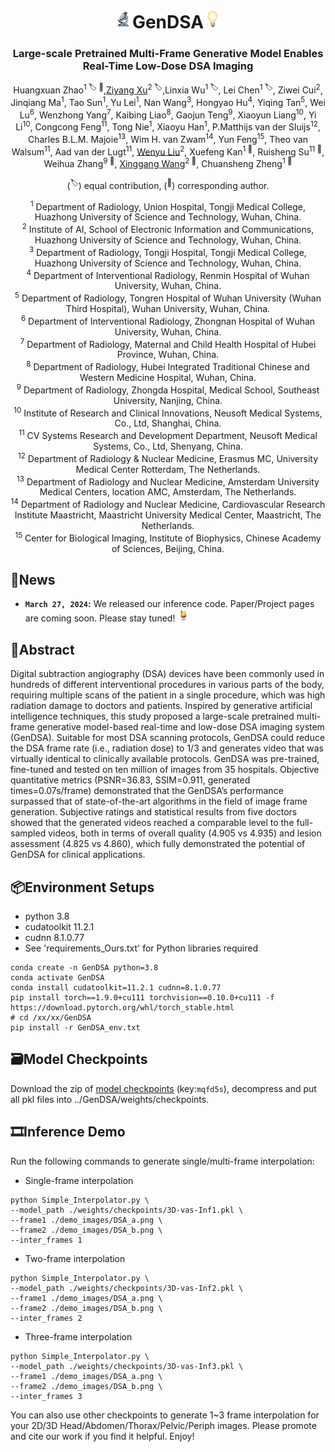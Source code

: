 <div align="center">
<h1><img src='/sundry/1f52c.gif' width="30px">GenDSA<img src='/sundry/1f4a1.gif' width="30px"></h1>
<h3>Large-scale Pretrained Multi-Frame Generative Model Enables Real-Time Low-Dose DSA Imaging</h3>

Huangxuan Zhao<sup>1 🏷️ :email:</sup>,[Ziyang Xu](https://ziyangxu.top/)<sup>2 🏷️</sup>,Linxia Wu<sup>1 🏷️</sup>, Lei Chen<sup>1 🏷️</sup>, Ziwei Cui<sup>2</sup>, Jinqiang Ma<sup>1</sup>, Tao Sun<sup>1</sup>, Yu Lei<sup>1</sup>, Nan Wang<sup>3</sup>, Hongyao Hu<sup>4</sup>, Yiqing Tan<sup>5</sup>, Wei Lu<sup>6</sup>, Wenzhong Yang<sup>7</sup>, Kaibing Liao<sup>8</sup>, Gaojun Teng<sup>9</sup>, Xiaoyun Liang<sup>10</sup>, Yi Li<sup>10</sup>, Congcong Feng<sup>11</sup>, Tong Nie<sup>1</sup>, Xiaoyu Han<sup>1</sup>, P.Matthijs van der Sluijs<sup>12</sup>, Charles B.L.M. Majoie<sup>13</sup>, Wim H. van Zwam<sup>14</sup>, Yun Feng<sup>15</sup>, Theo van Walsum<sup>11</sup>, Aad van der Lugt<sup>11</sup>, [Wenyu Liu](http://eic.hust.edu.cn/professor/liuwenyu/)<sup>2</sup>, Xuefeng Kan<sup>1 :email:</sup>, Ruisheng Su<sup>11 :email:</sup>, Weihua Zhang<sup>9 :email:</sup>, [Xinggang Wang](https://xwcv.github.io/)<sup>2 :email:</sup>, Chuansheng Zheng<sup>1 :email:</sup>

(<sup>🏷️</sup>) equal contribution, (<sup>:email:</sup>) corresponding author.

<sup>1</sup> Department of Radiology, Union Hospital, Tongji Medical College, Huazhong University of Science and Technology, Wuhan, China.  
<sup>2</sup> Institute of AI, School of Electronic Information and Communications, Huazhong University of Science and Technology, Wuhan, China.  
<sup>3</sup> Department of Radiology, Tongji Hospital, Tongji Medical College, Huazhong University of Science and Technology, Wuhan, China.  
<sup>4</sup> Department of Interventional Radiology, Renmin Hospital of Wuhan University, Wuhan, China.  
<sup>5</sup> Department of Radiology, Tongren Hospital of Wuhan University (Wuhan Third Hospital), Wuhan University, Wuhan, China.  
<sup>6</sup> Department of Interventional Radiology, Zhongnan Hospital of Wuhan University, Wuhan, China.  
<sup>7</sup> Department of Radiology, Maternal and Child Health Hospital of Hubei Province, Wuhan, China.  
<sup>8</sup> Department of Radiology, Hubei Integrated Traditional Chinese and Western Medicine Hospital, Wuhan, China.  
<sup>9</sup> Department of Radiology, Zhongda Hospital, Medical School, Southeast University, Nanjing, China.  
<sup>10</sup> Institute of Research and Clinical Innovations, Neusoft Medical Systems, Co., Ltd, Shanghai, China.  
<sup>11</sup> CV Systems Research and Development Department, Neusoft Medical Systems, Co., Ltd, Shenyang, China.  
<sup>12</sup> Department of Radiology & Nuclear Medicine, Erasmus MC, University Medical Center Rotterdam, The Netherlands.  
<sup>13</sup> Department of Radiology and Nuclear Medicine, Amsterdam University Medical Centers, location AMC, Amsterdam, The Netherlands.  
<sup>14</sup> Department of Radiology and Nuclear Medicine, Cardiovascular Research Institute Maastricht, Maastricht University Medical Center, Maastricht, The Netherlands.  
<sup>15</sup> Center for Biological Imaging, Institute of Biophysics, Chinese Academy of Sciences, Beijing, China.


<!--
### [Project Page]() | [Paper link]()
-->

</div>

## 🔔News

* **`March 27, 2024`:** We released our inference code. Paper/Project pages are coming soon. Please stay tuned! <img src='/sundry/1f379.gif' width="20px">

## 🔖Abstract
Digital subtraction angiography (DSA) devices have been commonly used in hundreds of different interventional procedures in various parts of the body, requiring multiple scans of the patient in a single procedure, which was high radiation damage to doctors and patients. Inspired by generative artificial intelligence techniques, this study proposed a large-scale pretrained multi-frame generative model-based real-time and low-dose DSA imaging system (GenDSA). Suitable for most DSA scanning protocols, GenDSA could reduce the DSA frame rate (i.e., radiation dose) to 1/3 and generates video that was virtually identical to clinically available protocols. GenDSA was pre-trained, fine-tuned and tested on ten million of images from 35 hospitals. Objective quantitative metrics (PSNR=36.83, SSIM=0.911, generated times=0.07s/frame) demonstrated that the GenDSA’s performance surpassed that of state-of-the-art algorithms in the field of image frame generation. Subjective ratings and statistical results from five doctors showed that the generated videos reached a comparable level to the full-sampled videos, both in terms of overall quality (4.905 vs 4.935) and lesion assessment (4.825 vs 4.860), which fully demonstrated the potential of GenDSA for clinical applications.


## 📦Environment Setups

* python 3.8
* cudatoolkit 11.2.1
* cudnn 8.1.0.77
* See 'requirements_Ours.txt' for Python libraries required

```shell
conda create -n GenDSA python=3.8
conda activate GenDSA
conda install cudatoolkit=11.2.1 cudnn=8.1.0.77
pip install torch==1.9.0+cu111 torchvision==0.10.0+cu111 -f https://download.pytorch.org/whl/torch_stable.html
# cd /xx/xx/GenDSA
pip install -r GenDSA_env.txt
```


## 🗃️Model Checkpoints
Download the zip of [model checkpoints](https://share.weiyun.com/ze6bOv0i) (key:```mqfd5s```), decompress and put all pkl files into ../GenDSA/weights/checkpoints.

## 🎞️Inference Demo
Run the following commands to generate single/multi-frame interpolation:

* Single-frame interpolation
```shell
python Simple_Interpolator.py \
--model_path ./weights/checkpoints/3D-vas-Inf1.pkl \
--frame1 ./demo_images/DSA_a.png \
--frame2 ./demo_images/DSA_b.png \
--inter_frames 1
```

* Two-frame interpolation
```shell
python Simple_Interpolator.py \
--model_path ./weights/checkpoints/3D-vas-Inf2.pkl \
--frame1 ./demo_images/DSA_a.png \
--frame2 ./demo_images/DSA_b.png \
--inter_frames 2
```

* Three-frame interpolation
```shell
python Simple_Interpolator.py \
--model_path ./weights/checkpoints/3D-vas-Inf3.pkl \
--frame1 ./demo_images/DSA_a.png \
--frame2 ./demo_images/DSA_b.png \
--inter_frames 3
```

You can also use other checkpoints to generate 1~3 frame interpolation for your 2D/3D Head/Abdomen/Thorax/Pelvic/Periph images. Please promote and cite our work if you find it helpful. Enjoy!


<!--
## Acknowledgement


## Citation
-->

